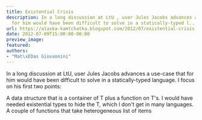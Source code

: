```yaml
---
title: Existential Crisis
description: In a long discussion at LtU , user Jules Jacobs advances a use-case  that
  for him would have been difficult to solve in a statically-typed l...
url: https://alaska-kamtchatka.blogspot.com/2012/07/existential-crisis.html
date: 2012-07-09T15:00:00-00:00
preview_image:
featured:
authors:
- "Mat\xEDas Giovannini"
---
```


In a long discussion at LtU, user Jules Jacobs advances a use-case that for him would have been difficult to solve in a statically-typed language. I focus on his first two points:



A data structure that is a container of T plus a function on T's. I would have needed existential types to hide the T, which I don't get in many languages.
A couple of functions that take heterogeneous list of items 
